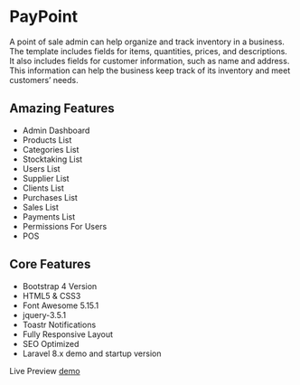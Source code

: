 # PayPoint

A point of sale admin can help organize and track inventory in a business. The template includes fields for items, quantities, prices, and descriptions. It also includes fields for customer information, such as name and address. This information can help the business keep track of its inventory and meet customers’ needs.

## Amazing Features
- Admin Dashboard
- Products List
- Categories List
- Stocktaking List
- Users List
- Supplier List
- Clients List 
- Purchases List
- Sales List
- Payments List
- Permissions For Users
- POS

## Core Features

- Bootstrap 4 Version
- HTML5 & CSS3
- Font Awesome 5.15.1
- jquery-3.5.1
- Toastr Notifications
- Fully Responsive Layout
- SEO Optimized
- Laravel 8.x demo and startup version

Live Preview [demo](https://pos-plus.rf.gd/)

